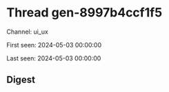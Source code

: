 # Thread gen-8997b4ccf1f5
Channel: ui_ux

First seen: 2024-05-03 00:00:00

Last seen: 2024-05-03 00:00:00

## Digest


